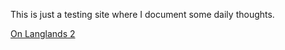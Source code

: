 This is just a testing site where I document some daily thoughts. 

[On Langlands 2]([url](https://github.com/cwlin4916/I-am-just-testing/blob/03e587fc657cbe5f7e951f4042ead04d7d549cb3/langlands.html))
